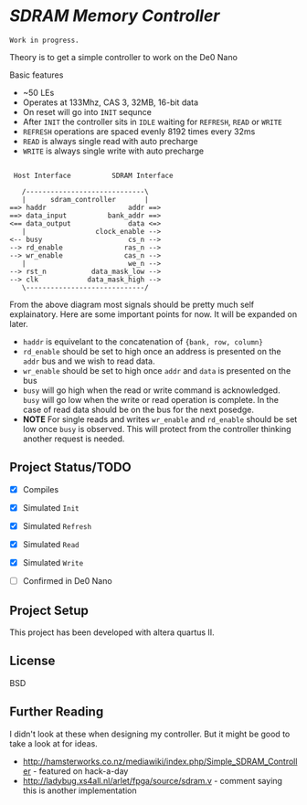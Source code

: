 # _SDRAM Memory Controller_

`Work in progress.` 

Theory is to get a simple controller to work on the De0 Nano

Basic features
 - ~50 LEs
 - Operates at 133Mhz, CAS 3, 32MB, 16-bit data
 - On reset will go into `INIT` sequnce
 - After `INIT` the controller sits in `IDLE` waiting for `REFRESH`, `READ` or `WRITE` 
 - `REFRESH` operations are spaced evenly 8192 times every 32ms
 - `READ` is always single read with auto precharge
 - `WRITE` is always single write with auto precharge

```

 Host Interface          SDRAM Interface

   /-----------------------------\
   |      sdram_controller       |
==> haddr                    addr ==>
==> data_input          bank_addr ==>
<== data_output              data <=>
   |                 clock_enable -->
<-- busy                     cs_n -->
--> rd_enable               ras_n -->
--> wr_enable               cas_n -->
   |                         we_n -->
--> rst_n           data_mask_low -->
--> clk            data_mask_high -->
   \-----------------------------/

```

From the above diagram most signals should be pretty much self explainatory. Here are some important points for now.  It will be expanded on later. 
 - `haddr` is equivelant to the concatenation of `{bank, row, column}`
 - `rd_enable` should be set to high once an address is presented on the `addr` bus and we wish to read data. 
 - `wr_enable` should be set to high once `addr` and `data` is presented on the bus
 - `busy` will go high when the read or write command is acknowledged. `busy` will go low when the write or read operation is complete.  In the case of read data should be on the bus for the next posedge.
 - **NOTE** For single reads and writes `wr_enable` and `rd_enable` should be set low once `busy` is observed.  This will protect from the controller thinking another request is needed. 

## Project Status/TODO
 - [x] Compiles
 - [x] Simulated `Init`
 - [x] Simulated `Refresh`
 - [x] Simulated `Read`
 - [x] Simulated `Write`
 - [ ] Confirmed in De0 Nano


## Project Setup
This project has been developed with altera quartus II. 

## License
BSD

## Further Reading
I didn't look at these when designing my controller.  But it might be good to take a look at for ideas. 
 - http://hamsterworks.co.nz/mediawiki/index.php/Simple_SDRAM_Controller - featured on hack-a-day
 - http://ladybug.xs4all.nl/arlet/fpga/source/sdram.v - comment saying this is another implementation
